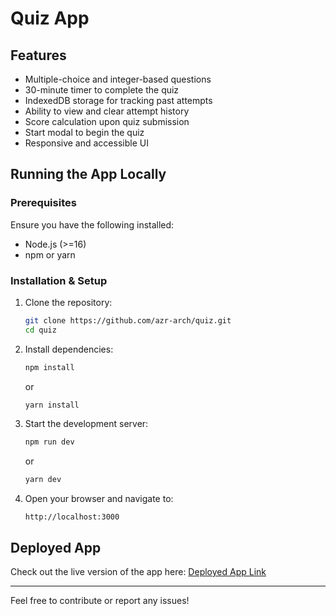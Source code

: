 # Quiz App

## Features
- Multiple-choice and integer-based questions
- 30-minute timer to complete the quiz
- IndexedDB storage for tracking past attempts
- Ability to view and clear attempt history
- Score calculation upon quiz submission
- Start modal to begin the quiz
- Responsive and accessible UI

## Running the App Locally
### Prerequisites
Ensure you have the following installed:
- Node.js (>=16)
- npm or yarn

### Installation & Setup
1. Clone the repository:
   ```sh
   git clone https://github.com/azr-arch/quiz.git
   cd quiz
   ```
2. Install dependencies:
   ```sh
   npm install
   ```
   or
   ```sh
   yarn install
   ```
3. Start the development server:
   ```sh
   npm run dev
   ```
   or
   ```sh
   yarn dev
   ```
4. Open your browser and navigate to:
   ```
   http://localhost:3000
   ```

## Deployed App
Check out the live version of the app here:
[Deployed App Link](https://quiz-mini-azr-arch.vercel.app/)

---

Feel free to contribute or report any issues!

